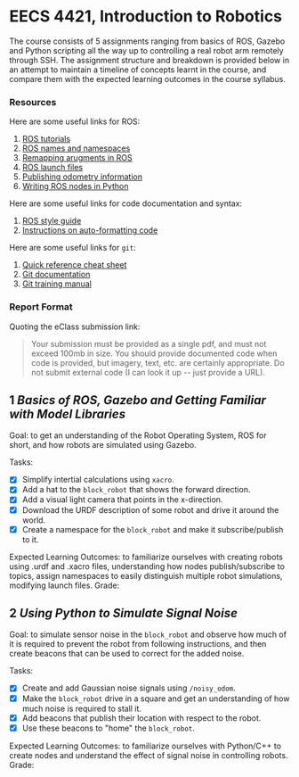# EECS 4421, Introduction to Robotics
The course consists of 5 assignments ranging from basics of ROS, Gazebo and Python scripting all the way up to controlling a real robot arm remotely through SSH. The assignment structure and breakdown is provided below in an attempt to maintain a timeline of concepts learnt in the course, and compare them with the expected learning outcomes in the course syllabus.

### Resources
Here are some useful links for ROS:
1. [ROS tutorials](http://wiki.ros.org/ROS/Tutorials)
1. [ROS names and namespaces](https://wiki.ros.org/Names)
1. [Remapping arugments in ROS](https://wiki.ros.org/Remapping%20Arguments)
1. [ROS launch files](http://wiki.ros.org/roslaunch/XML)
1. [Publishing odometry information](http://wiki.ros.org/navigation/Tutorials/RobotSetup/Odom)
1. [Writing ROS nodes in Python](http://wiki.ros.org/ROS/Tutorials/WritingServiceClient%28python%29) 

Here are some useful links for code documentation and syntax:
1. [ROS style guide](http://wiki.ros.org/StyleGuide)
1. [Instructions on auto-formatting code](https://github.com/davetcoleman/roscpp_code_format)

Here are some useful links for `git`:
1. [Quick reference cheat sheet](https://ndpsoftware.com/git-cheatsheet.html)
1. [Git documentation](https://git-scm.com/docs)
1. [Git training manual](https://githubtraining.github.io/training-manual/book.pdf)

### Report Format
Quoting the eClass submission link:
> Your submission must be provided as a single pdf, and must not exceed 100mb in size. 
> You should provide documented code when code is provided, but imagery, text, etc. are certainly appropriate. 
> Do not submit external code (I can look it up -- just provide a URL).

## 1 *Basics of ROS, Gazebo and Getting Familiar with Model Libraries*
Goal: to get an understanding of the Robot Operating System, ROS for short, and how robots are simulated using Gazebo.

Tasks:
- [x] Simplify intertial calculations using `xacro`.
- [x] Add a hat to the `block_robot` that shows the forward direction.
- [x] Add a visual light camera that points in the x-direction. 
- [x] Download the  URDF description of some robot and drive it around the world.
- [x] Create a namespace for the `block_robot` and make it subscribe/publish to it.

Expected Learning Outcomes: to familiarize ourselves with creating robots using .urdf and .xacro files, understanding how nodes publish/subscribe to topics, assign namespaces to easily distinguish multiple robot simulations, modifying launch files.
Grade:

## 2 *Using Python to Simulate Signal Noise*
Goal: to simulate sensor noise in the `block_robot` and observe how much of it is required to prevent the robot from following instructions, and then create beacons that can be used to correct for the added noise.

Tasks: 
- [x] Create and add Gaussian noise signals using `/noisy_odom`.
- [x] Make the `block_robot` drive in a square and get an understanding of how much noise is required to stall it.
- [x] Add beacons that publish their location with respect to the robot. 
- [x] Use these beacons to "home" the `block_robot`. 

Expected Learning Outcomes: to familiarize ourselves with Python/C++ to create nodes and understand the effect of signal noise in controlling robots. Grade:
